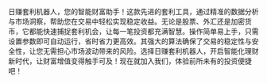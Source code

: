 日赚套利机器人，您的智能财富助手！这款先进的套利工具，通过精准的数据分析与市场洞察，帮助您在交易中轻松实现稳定收益。无论是股票、外汇还是加密货币，它都能快速捕捉套利机会，让每一笔投资都充满智慧。操作简单易上手，只需设置参数即可自动运行，省时省力更高效。其强大的算法确保了交易的稳定性与安全性，让您无需担心市场波动带来的风险。选择日赚套利机器人，开启智能化理财新时代，让财富增值变得触手可及！现在就加入我们，体验前所未有的投资便捷吧！